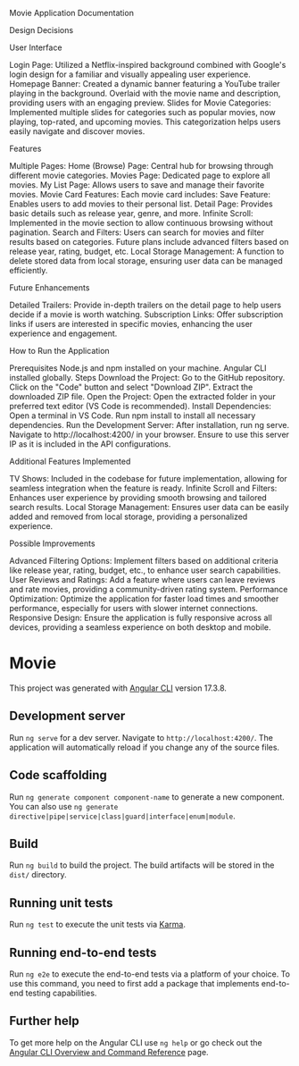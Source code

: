 Movie Application Documentation 

Design Decisions

User Interface

Login Page: Utilized a Netflix-inspired background combined with Google's login design for a familiar and visually appealing user experience.
Homepage Banner: Created a dynamic banner featuring a YouTube trailer playing in the background. Overlaid with the movie name and description, providing users with an engaging preview.
Slides for Movie Categories: Implemented multiple slides for categories such as popular movies, now playing, top-rated, and upcoming movies. This categorization helps users easily navigate and discover movies.

Features

Multiple Pages:
Home (Browse) Page: Central hub for browsing through different movie categories.
Movies Page: Dedicated page to explore all movies.
My List Page: Allows users to save and manage their favorite movies.
Movie Card Features: Each movie card includes:
Save Feature: Enables users to add movies to their personal list.
Detail Page: Provides basic details such as release year, genre, and more.
Infinite Scroll: Implemented in the movie section to allow continuous browsing without pagination.
Search and Filters: Users can search for movies and filter results based on categories. Future plans include advanced filters based on release year, rating, budget, etc.
Local Storage Management: A function to delete stored data from local storage, ensuring user data can be managed efficiently.

Future Enhancements

Detailed Trailers: Provide in-depth trailers on the detail page to help users decide if a movie is worth watching.
Subscription Links: Offer subscription links if users are interested in specific movies, enhancing the user experience and engagement.

How to Run the Application

Prerequisites
Node.js and npm installed on your machine.
Angular CLI installed globally.
Steps
Download the Project:
Go to the GitHub repository.
Click on the "Code" button and select "Download ZIP".
Extract the downloaded ZIP file.
Open the Project:
Open the extracted folder in your preferred text editor (VS Code is recommended).
Install Dependencies:
Open a terminal in VS Code.
Run npm install to install all necessary dependencies.
Run the Development Server:
After installation, run ng serve.
Navigate to http://localhost:4200/ in your browser. Ensure to use this server IP as it is included in the API configurations.

Additional Features Implemented

TV Shows: Included in the codebase for future implementation, allowing for seamless integration when the feature is ready.
Infinite Scroll and Filters: Enhances user experience by providing smooth browsing and tailored search results.
Local Storage Management: Ensures user data can be easily added and removed from local storage, providing a personalized experience.

Possible Improvements

Advanced Filtering Options: Implement filters based on additional criteria like release year, rating, budget, etc., to enhance user search capabilities.
User Reviews and Ratings: Add a feature where users can leave reviews and rate movies, providing a community-driven rating system.
Performance Optimization: Optimize the application for faster load times and smoother performance, especially for users with slower internet connections.
Responsive Design: Ensure the application is fully responsive across all devices, providing a seamless experience on both desktop and mobile.

# Movie

This project was generated with [Angular CLI](https://github.com/angular/angular-cli) version 17.3.8.

## Development server

Run `ng serve` for a dev server. Navigate to `http://localhost:4200/`. The application will automatically reload if you change any of the source files.

## Code scaffolding

Run `ng generate component component-name` to generate a new component. You can also use `ng generate directive|pipe|service|class|guard|interface|enum|module`.

## Build

Run `ng build` to build the project. The build artifacts will be stored in the `dist/` directory.

## Running unit tests

Run `ng test` to execute the unit tests via [Karma](https://karma-runner.github.io).

## Running end-to-end tests

Run `ng e2e` to execute the end-to-end tests via a platform of your choice. To use this command, you need to first add a package that implements end-to-end testing capabilities.

## Further help

To get more help on the Angular CLI use `ng help` or go check out the [Angular CLI Overview and Command Reference](https://angular.io/cli) page.
